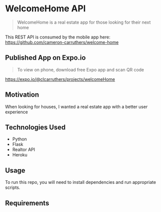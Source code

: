 # WelcomeHome API

> WelcomeHome is a real estate app for those looking for their next home

This REST API is consumed by the mobile app here: https://github.com/cameron-carruthers/welcome-home

## Published App on Expo.io

> To view on phone, download free Expo app and scan QR code

https://expo.io/@clcarruthers/projects/welcomeHome

## Motivation

When looking for houses, I wanted a real estate app with a better user experience

## Technologies Used

- Python
- Flask
- Realtor API
- Heroku

## Usage

To run this repo, you will need to install dependencies and run appropriate scripts.

## Requirements

- Python3
- Get a free API key for the Realtor API here: https://rapidapi.com/apidojo/api/realtor?utm_source=google&utm_medium=cpc&utm_campaign=Alpha&utm_term=realtor%20api_e&gclid=Cj0KCQiA2uH-BRCCARIsAEeef3n6WXwwVVVHPevlB-d0edu5XqITvr-GRBPSgv3YERGr8DPedhfu0qkaAkj7EALw_wcB
- Create a .env with the following code: APIKEY=whateverkeyyoujustreceived

## Development

Executing the code below will install Expo globally, install dependencies, and start the Expo development server.

```
npm install --global expo-cli
npm install
expo start
scan QR code that appears in the browser

```
